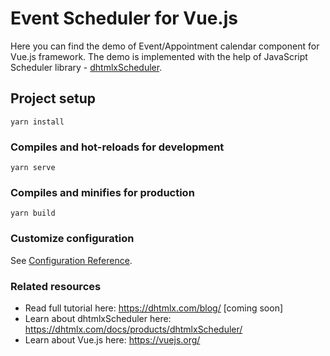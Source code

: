 # Event Scheduler for Vue.js

Here you can find the demo of Event/Appointment calendar component for Vue.js framework. The demo is implemented with the help of JavaScript Scheduler library - [dhtmlxScheduler](https://github.com/DHTMLX/scheduler).

## Project setup

```
yarn install
```

### Compiles and hot-reloads for development

```
yarn serve
```

### Compiles and minifies for production

```
yarn build
```

### Customize configuration

See [Configuration Reference](https://cli.vuejs.org/config/).


### Related resources

 - Read full tutorial here: https://dhtmlx.com/blog/ [coming soon]
 - Learn about dhtmlxScheduler here: https://dhtmlx.com/docs/products/dhtmlxScheduler/
 - Learn about Vue.js here: https://vuejs.org/
